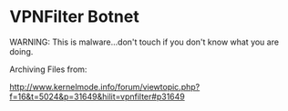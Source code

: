 # VPNFilter Botnet

WARNING: This is malware...don't touch if you don't know what you are doing.

Archiving Files from:

http://www.kernelmode.info/forum/viewtopic.php?f=16&t=5024&p=31649&hilit=vpnfilter#p31649
